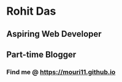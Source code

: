 # Rohit Das

## Aspiring Web Developer
## Part-time Blogger

### Find me @ https://mouri11.github.io
